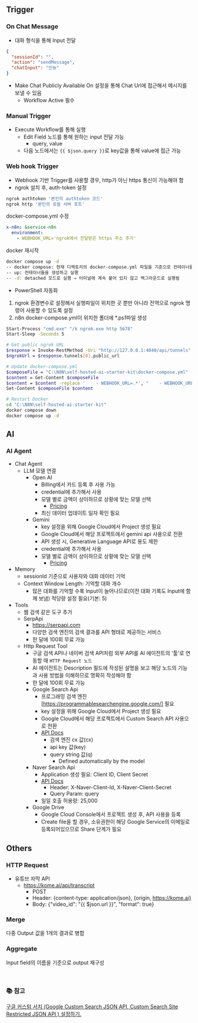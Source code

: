 ## Trigger
### On Chat Message
* 대화 형식을 통해 Input 전달
```json
{
  "sessionId": "",
  "action": "sendMessage",
  "chatInput": "안뇽"
}
```
* Make Chat Publicly Available On 설정을 통해 Chat Url에 접근해서 메시지를 보낼 수 있음
  * Workflow Active 필수


### Manual Trigger
* Execute Workflow를 통해 실행
  * Edit Field 노드를 통해 원하는 input 전달 가능
    * query, value
  * 다음 노드에서는 `{{ $json.query }}`로 key값을 통해 value에 접근 가능

### Web hook Trigger
* Webhook 기반 Trigger를 사용할 경우, http가 아닌 https 통신이 가능해야 함
* ngrok 설치 후, auth-token 설정
```bash
ngrok authtoken '본인의 authtoken 코드'
ngrok http '본인의 로컬 서버 포트'
```
docker-compose.yml 수정
```yml
x-n8n: &service-n8n
  environment:
    - WEBHOOK_URL='ngrok에서 전달받은 https 주소 추가'
```
docker 재시작
```bash
docker compose up -d
-- docker compose: 현재 디렉토리의 docker-compose.yml 파일을 기준으로 컨테이너들을 실행
-- up: 컨테이너들을 생성하고 실행
-- -d: detached 모드로 실행 → 터미널에 계속 붙어 있지 않고 백그라운드로 실행됨
```

* PowerShell 자동화
1. ngrok 환경변수로 설정해서 실행파일이 위치한 곳 뿐만 아니라 전역으로 ngrok 명령어 사용할 수 있도록 설정
2. n8n docker-compose.yml이 위치한 폴더에 *.ps1파일 생성
```sh
Start-Process "cmd.exe" "/k ngrok.exe http 5678"
Start-Sleep -Seconds 5

# Get public ngrok URL
$response = Invoke-RestMethod -Uri "http://127.0.0.1:4040/api/tunnels"
$ngrokUrl = $response.tunnels[0].public_url

# Update docker-compose.yml
$composeFile = "C:\N8N\self-hosted-ai-starter-kit\docker-compose.yml"
$content = Get-Content $composeFile
$content = $content -replace '    - WEBHOOK_URL=.*', "    - WEBHOOK_URL=$ngrokUrl"
Set-Content $composeFile $content

# Restart Docker
cd "C:\N8N\self-hosted-ai-starter-kit"
docker compose down
docker compose up -d
```



## AI
### AI Agent
* Chat Agent
  * LLM 모델 연결
    * Open AI
      * Billing에서 카드 등록 후 사용 가능
      * credential에 추가해서 사용
      * 모델 별로 금액이 상이하므로 상황에 맞는 모델 선택
        * [Pricing](https://openai.com/api/pricing)
      * 최신 데이터 업데이트 일자 확인 필요
    * Gemini
      * key 설정을 위해 Google Cloud에서 Project 생성 필요
      * Google Cloud에서 해당 프로젝트에서 gemini api 사용으로 전환
      * API 생성 시, Generative Language API로 용도 제한
      * credential에 추가해서 사용
      * 모델 별로 금액이 상이하므로 상황에 맞는 모델 선택
        * [Pricing](https://ai.google.dev/gemini-api/docs/pricing?hl=ko&_gl=1*nej4sm*_up*MQ..*_ga*MTA0NTE5NjcxNy4xNzUxNjg4MDE1*_ga_P1DBVKWT6V*czE3NTE2ODgwMTUkbzEkZzAkdDE3NTE2ODgwMTUkajYwJGwwJGgxOTUyMjU0NzA1)
* Memory
  * sessionId 기준으로 사용자와 대화 데이터 기억
  * Context Window Length: 기억할 대화 개수
    * 많은 대화를 기억할 수록 Input이 늘어나므로(이전 대화 기록도 Input에 함께 보냄) 적당량 설정 필요(기본: 5)
* Tools
  * 웹 검색 같은 도구 추가
  * SerpApi
    * https://serpapi.com
    * 다양한 검색 엔진의 검색 결과를 API 형태로 제공하는 서비스
    * 한 달에 100회 무료 가능
  * Http Request Tool
    * 구글 검색 API나 네이버 검색 API처럼 외부 API를 AI 에이전트의 '툴'로 연동할 때 `HTTP Request 노드` 
    * AI 에이전트는 Description 필드에 작성된 설명을 보고 해당 노드의 기능과 사용 방법을 이해하므로 명확히 작성해야 함
    * 한 달에 100회 무료 가능
    * Google Search Api
      * 프로그래밍 검색 엔진[https://programmablesearchengine.google.com/] 필요
      * key 설정을 위해 Google Cloud에서 Project 생성 필요
      * Google Cloud에서 해당 프로젝트에서 Custom Search API 사용으로 전환
      * [API Docs](https://developers.google.com/custom-search/v1/using_rest?hl=ko)
        * 검색 엔진 cx 값(cx)
        * api key 값(key)
        * query string 값(q)
          * Defined automatically by the model
    * Naver Search Api
      * Application 생성 필요: Client ID, Client Secret
      * [API Docs](https://developers.naver.com/docs/serviceapi/search/web/web.md#%EC%9B%B9%EB%AC%B8%EC%84%9C)
        * Header: X-Naver-Client-Id, X-Naver-Client-Secret
        * Query Param: query
      * 일일 호출 허용량: 25,000
    * Google Drive
      * Google Cloud Console에서 프로젝트 생성 후, API 사용을 등록
      * Create file을 할 경우, 소유권한이 해당 Google Service의 이메일로 등록되어있으므로 Share 단계가 필요


## Others
### HTTP Request
* 유튜브 자막 API
  * https://kome.ai/api/transcript
    * POST
    * Header: {content-type: application/json}, {origin, https://kome.ai}
    * Body: {"video_id": "{{ $json.url }}", "format": true}

### Merge
다중 Output 값을 1개의 결과로 병합

### Aggregate
Input field의 이름을 기준으로 output 재구성






<br/>

### 📚 참고
[구글 커스텀 서치 (Google Custom Search JSON API, Custom Search Site Restricted JSON API ) 설정하기.](https://mitw.tistory.com/54)